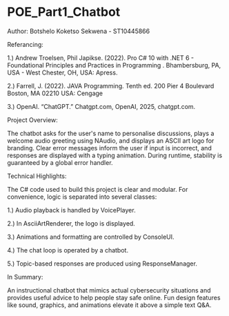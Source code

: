 # POE_Part1_Chatbot

Author: Botshelo Koketso Sekwena - ST10445866

Referancing:

1.) Andrew Troelsen, Phil Japikse. (2022). Pro C# 10 with .NET 6 - 
	Foundational Principles and Practices in Programming .
	Bhambersburg, PA, USA - West Chester, OH, USA: Apress.

2.) Farrell, J. (2022). JAVA Programming. Tenth ed. 200 Pier 4 Boulevard Boston,
	MA 02210 USA: Cengage 

3.) OpenAI. “ChatGPT.” Chatgpt.com, OpenAI, 2025, chatgpt.com.

Project Overview:

The chatbot asks for the user's name to personalise discussions, plays a welcome audio greeting using NAudio,
and displays an ASCII art logo for branding. Clear error messages inform the user if input is incorrect, and
responses are displayed with a typing animation. During runtime, stability is guaranteed by a global error handler.

Technical Highlights:

The C# code used to build this project is clear and modular. For convenience, logic is separated into several classes:

1.) Audio playback is handled by VoicePlayer.

2.) In AsciiArtRenderer, the logo is displayed.

3.) Animations and formatting are controlled by ConsoleUI.

4.) The chat loop is operated by a chatbot.

5.) Topic-based responses are produced using ResponseManager.

In Summary:

An instructional chatbot that mimics actual cybersecurity situations and provides useful advice to help people stay 
safe online. Fun design features like sound, graphics, and animations elevate it above a simple text Q&A.
